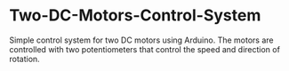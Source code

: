 # Two-DC-Motors-Control-System
Simple control system for two DC motors using Arduino. The motors are controlled with two potentiometers that control the speed and direction of rotation. 
